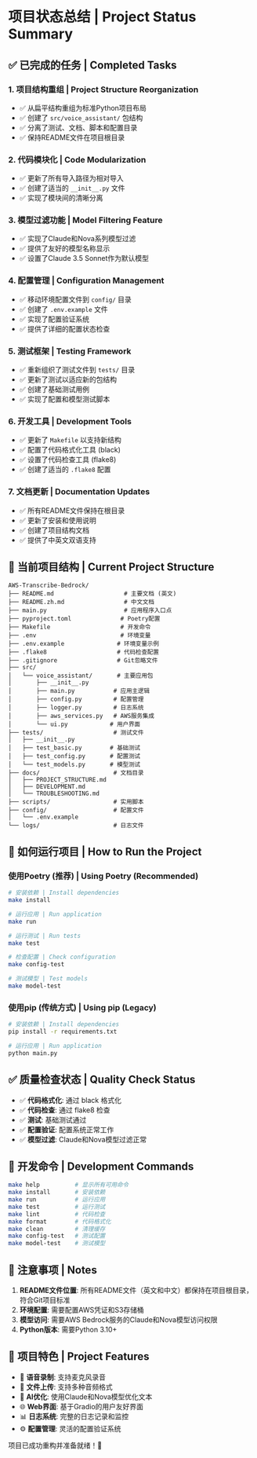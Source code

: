 # 项目状态总结 | Project Status Summary

## ✅ 已完成的任务 | Completed Tasks

### 1. 项目结构重组 | Project Structure Reorganization
- ✅ 从扁平结构重组为标准Python项目布局
- ✅ 创建了 `src/voice_assistant/` 包结构
- ✅ 分离了测试、文档、脚本和配置目录
- ✅ 保持README文件在项目根目录

### 2. 代码模块化 | Code Modularization
- ✅ 更新了所有导入路径为相对导入
- ✅ 创建了适当的 `__init__.py` 文件
- ✅ 实现了模块间的清晰分离

### 3. 模型过滤功能 | Model Filtering Feature
- ✅ 实现了Claude和Nova系列模型过滤
- ✅ 提供了友好的模型名称显示
- ✅ 设置了Claude 3.5 Sonnet作为默认模型

### 4. 配置管理 | Configuration Management
- ✅ 移动环境配置文件到 `config/` 目录
- ✅ 创建了 `.env.example` 文件
- ✅ 实现了配置验证系统
- ✅ 提供了详细的配置状态检查

### 5. 测试框架 | Testing Framework
- ✅ 重新组织了测试文件到 `tests/` 目录
- ✅ 更新了测试以适应新的包结构
- ✅ 创建了基础测试用例
- ✅ 实现了配置和模型测试脚本

### 6. 开发工具 | Development Tools
- ✅ 更新了 `Makefile` 以支持新结构
- ✅ 配置了代码格式化工具 (black)
- ✅ 设置了代码检查工具 (flake8)
- ✅ 创建了适当的 `.flake8` 配置

### 7. 文档更新 | Documentation Updates
- ✅ 所有README文件保持在根目录
- ✅ 更新了安装和使用说明
- ✅ 创建了项目结构文档
- ✅ 提供了中英文双语支持

## 📁 当前项目结构 | Current Project Structure

```
AWS-Transcribe-Bedrock/
├── README.md                    # 主要文档 (英文)
├── README.zh.md                 # 中文文档
├── main.py                      # 应用程序入口点
├── pyproject.toml              # Poetry配置
├── Makefile                    # 开发命令
├── .env                        # 环境变量
├── .env.example               # 环境变量示例
├── .flake8                    # 代码检查配置
├── .gitignore                 # Git忽略文件
├── src/
│   └── voice_assistant/       # 主要应用包
│       ├── __init__.py
│       ├── main.py           # 应用主逻辑
│       ├── config.py         # 配置管理
│       ├── logger.py         # 日志系统
│       ├── aws_services.py   # AWS服务集成
│       └── ui.py            # 用户界面
├── tests/                    # 测试文件
│   ├── __init__.py
│   ├── test_basic.py        # 基础测试
│   ├── test_config.py       # 配置测试
│   └── test_models.py       # 模型测试
├── docs/                     # 文档目录
│   ├── PROJECT_STRUCTURE.md
│   ├── DEVELOPMENT.md
│   └── TROUBLESHOOTING.md
├── scripts/                  # 实用脚本
├── config/                   # 配置文件
│   └── .env.example
└── logs/                     # 日志文件
```

## 🚀 如何运行项目 | How to Run the Project

### 使用Poetry (推荐) | Using Poetry (Recommended)
```bash
# 安装依赖 | Install dependencies
make install

# 运行应用 | Run application
make run

# 运行测试 | Run tests
make test

# 检查配置 | Check configuration
make config-test

# 测试模型 | Test models
make model-test
```

### 使用pip (传统方式) | Using pip (Legacy)
```bash
# 安装依赖 | Install dependencies
pip install -r requirements.txt

# 运行应用 | Run application
python main.py
```

## ✅ 质量检查状态 | Quality Check Status

- ✅ **代码格式化**: 通过 black 格式化
- ✅ **代码检查**: 通过 flake8 检查
- ✅ **测试**: 基础测试通过
- ✅ **配置验证**: 配置系统正常工作
- ✅ **模型过滤**: Claude和Nova模型过滤正常

## 🔧 开发命令 | Development Commands

```bash
make help          # 显示所有可用命令
make install       # 安装依赖
make run           # 运行应用
make test          # 运行测试
make lint          # 代码检查
make format        # 代码格式化
make clean         # 清理缓存
make config-test   # 测试配置
make model-test    # 测试模型
```

## 📝 注意事项 | Notes

1. **README文件位置**: 所有README文件（英文和中文）都保持在项目根目录，符合Git项目标准
2. **环境配置**: 需要配置AWS凭证和S3存储桶
3. **模型访问**: 需要AWS Bedrock服务的Claude和Nova模型访问权限
4. **Python版本**: 需要Python 3.10+

## 🎯 项目特色 | Project Features

- 🎤 **语音录制**: 支持麦克风录音
- 📁 **文件上传**: 支持多种音频格式
- 🤖 **AI优化**: 使用Claude和Nova模型优化文本
- 🌐 **Web界面**: 基于Gradio的用户友好界面
- 📊 **日志系统**: 完整的日志记录和监控
- ⚙️ **配置管理**: 灵活的配置验证系统

项目已成功重构并准备就绪！🎉